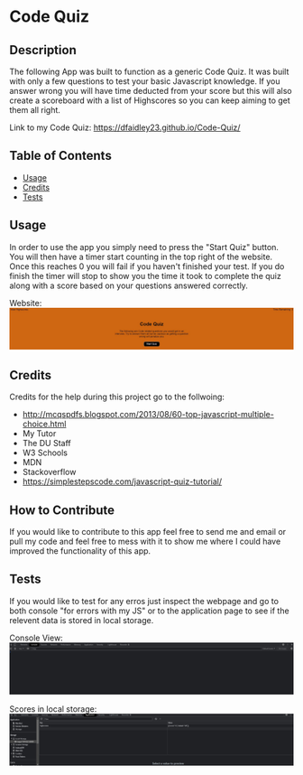 # Code Quiz

## Description
The following App was built to function as a generic Code Quiz. It was built with only a few questions to test your basic Javascript knowledge. If you answer wrong you will have time deducted from your score but this will also create a scoreboard with a list of Highscores so you can keep aiming to get them all right.

Link to my Code Quiz: https://dfaidley23.github.io/Code-Quiz/

## Table of Contents

- [Usage](#usage)
- [Credits](#credits)
- [Tests](#tests)

## Usage
In order to use the app you simply need to press the "Start Quiz" button. You will then have a timer start counting in the top right of the website. Once this reaches 0 you will fail if you haven't finished your test. If you do finish the timer will stop to show you the time it took to complete the quiz along with a score based on your questions answered correctly.

Website:
    ![page screenshot](Assets/img/Screenshot.jpg)

## Credits
Credits for the help during this project go to the follwoing:
- http://mcqspdfs.blogspot.com/2013/08/60-top-javascript-multiple-choice.html
- My Tutor
- The DU Staff
- W3 Schools
- MDN
- Stackoverflow
- https://simplestepscode.com/javascript-quiz-tutorial/

## How to Contribute
If you would like to contribute to this app feel free to send me and email or pull my code and feel free to mess with it to show me where I could have improved the functionality of this app.

## Tests
If you would like to test for any erros just inspect the webpage and go to both console "for errors with my JS" or to the application page to see if the relevent data is stored in local storage.

Console View:
    ![console view](Assets/img/console.jpg)

Scores in local storage:
    ![scores](Assets/img/scores.jpg)